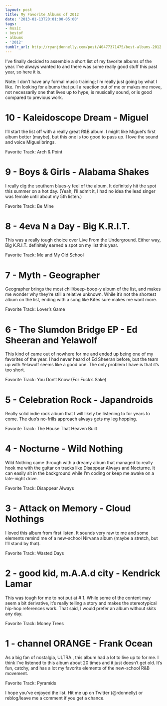 ```yaml
---
layout: post
title: My Favorite Albums of 2012
date: '2013-01-13T20:01:00-05:00'
tags:
- music
- bestof
- albums
- '2012'
tumblr_url: http://ryanjdonnelly.com/post/40477371475/best-albums-2012
---
```


I’ve finally decided to assemble a short list of my favorite albums of the year. I’ve always wanted to and there was some really good stuff this past year, so here it is.

Note: I don’t have any formal music training; I’m really just going by what I like. I’m looking for albums that pull a reaction out of me or makes me move, not necessarily one that lives up to hype, is musically sound, or is good compared to previous work.

# 10 - Kaleidoscope Dream - Miguel

I’ll start the list off with a really great R&B album. I might like Miguel’s first album better (maybe), but this one is too good to pass up. I love the sound and voice Miguel brings.

Favorite Track: Arch & Point


# 9 - Boys & Girls - Alabama Shakes

I really dig the southern blues-y feel of the album. It definitely hit the spot this summer on a hot day. (Yeah, I’ll admit it, I had no idea the lead singer was female until about my 5th listen.)

Favorite Track: Be Mine




# 8 - 4eva N a Day - Big K.R.I.T.

This was a really tough choice over Live From the Underground. Either way, Big K.R.I.T. definitely earned a spot on my list this year.

Favorite Track: Me and My Old School




# 7 - Myth - Geographer

Geographer brings the most chill/beep-boop-y album of the list, and makes me wonder why they’re still a relative unknown. While it’s not the shortest album on the list, ending with a song like Kites sure makes me want more.

Favorite Track: Lover’s Game




# 6 - The Slumdon Bridge EP - Ed Sheeran and Yelawolf

This kind of came out of nowhere for me and ended up being one of my favorites of the year. I had never heard of Ed Sheeran before, but the team up with Yelawolf seems like a good one. The only problem I have is that it’s too short.

Favorite Track: You Don’t Know (For Fuck’s Sake)




# 5 - Celebration Rock - Japandroids

Really solid indie rock album that I will likely be listening to for years to come. The duo’s no-frills approach always gets my leg hopping.

Favorite Track: The House That Heaven Built




# 4 - Nocturne - Wild Nothing

Wild Nothing came through with a dreamy album that managed to really hook me with the guitar on tracks like Disappear Always and Nocturne. It can easily sit in the background while I’m coding or keep me awake on a late-night drive.

Favorite Track: Disappear Always




# 3 - Attack on Memory - Cloud Nothings

I loved this album from first listen. It sounds very raw to me and some elements remind me of a new-school Nirvana album (maybe a stretch, but I’ll stand by that).

Favorite Track: Wasted Days




# 2 - good kid, m.A.A.d city - Kendrick Lamar

This was tough for me to not put at # 1. While some of the content may seem a bit derivative, it’s really telling a story and makes the stereotypical hip-hop references work. That said, I would prefer an album without skits any day.

Favorite Track: Money Trees




# 1 - channel ORANGE - Frank Ocean

As a big fan of nostalgia, ULTRA., this album had a lot to live up to for me. I think I’ve listened to this album about 20 times and it just doesn’t get old. It’s fun, catchy, and has a lot my favorite elements of the new-school R&B movement.

Favorite Track: Pyramids





I hope you’ve enjoyed the list. Hit me up on Twitter (@rdonnelly) or reblog/leave me a comment if you get a chance.
